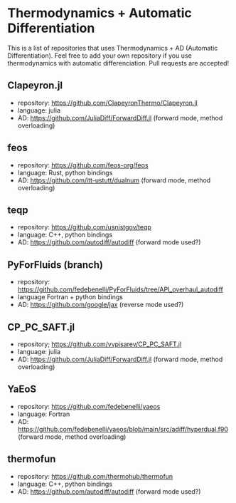 # Thermodynamics + Automatic Differentiation

This is a list of repositories that uses Thermodynamics + AD (Automatic Differentiation). Feel free to add your own repository if you use thermodynamics with automatic differenciation. Pull requests are accepted! 

## Clapeyron.jl
- repository: https://github.com/ClapeyronThermo/Clapeyron.jl
- language: julia
- AD: https://github.com/JuliaDiff/ForwardDiff.jl (forward mode, method overloading)

## feos
- repository: https://github.com/feos-org/feos
- language: Rust, python bindings
- AD: https://github.com/itt-ustutt/dualnum (forward mode, method overloading)

## teqp
- repository: https://github.com/usnistgov/teqp
- language: C++, python bindings
- AD: https://github.com/autodiff/autodiff (forward mode used?)

## PyForFluids (branch) 
- repository: https://github.com/fedebenelli/PyForFluids/tree/API_overhaul_autodiff
- language Fortran + python bindings
- AD: https://github.com/google/jax (reverse mode used?)

## CP_PC_SAFT.jl
- repository; https://github.com/vvpisarev/CP_PC_SAFT.jl
- language: julia
- AD: https://github.com/JuliaDiff/ForwardDiff.jl (forward mode, method overloading)

## YaEoS
- repository: https://github.com/fedebenelli/yaeos
- language: Fortran
- AD: https://github.com/fedebenelli/yaeos/blob/main/src/adiff/hyperdual.f90 (forward mode, method overloading)

## thermofun
- repository: https://github.com/thermohub/thermofun
- language: C++, python bindings
- AD: https://github.com/autodiff/autodiff (forward mode used?)
